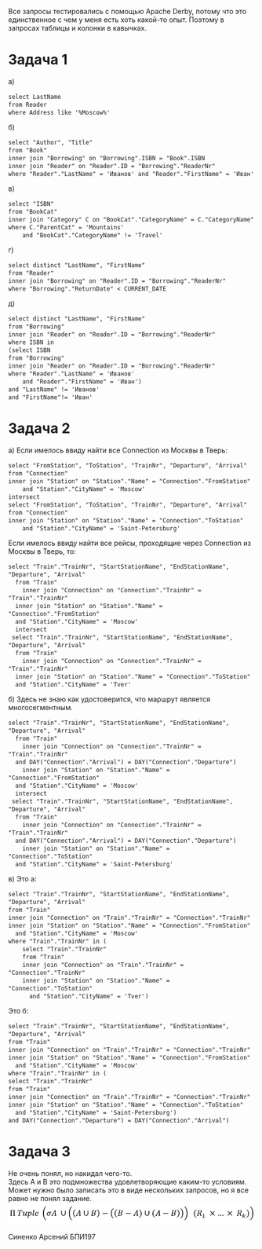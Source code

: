 ﻿Все запросы тестировались с помощью Apache Derby, потому что это единственное с чем у меня есть хоть какой-то опыт. Поэтому в запросах таблицы и колонки в кавычках.<br>
# Задача 1
а)

    select LastName
    from Reader
    where Address like '%Moscow%'

б)

    select "Author", "Title"
    from "Book"
    inner join "Borrowing" on "Borrowing".ISBN = "Book".ISBN
    inner join "Reader" on "Reader".ID = "Borrowing"."ReaderNr"
    where "Reader"."LastName" = 'Иванов' and "Reader"."FirstName" = 'Иван'

в) 

    select "ISBN"
    from "BookCat"
    inner join "Category" C on "BookCat"."CategoryName" = C."CategoryName"
    where C."ParentCat" = 'Mountains'
        and "BookCat"."CategoryName" != 'Travel'
г)

    select distinct "LastName", "FirstName"
    from "Reader"
    inner join "Borrowing" on "Reader".ID = "Borrowing"."ReaderNr"
    where "Borrowing"."ReturnDate" < CURRENT_DATE
д)

    select distinct "LastName", "FirstName"
    from "Borrowing"
    inner join "Reader" on "Reader".ID = "Borrowing"."ReaderNr"
    where ISBN in
    (select ISBN
    from "Borrowing"
    inner join "Reader" on "Reader".ID = "Borrowing"."ReaderNr"
    where "Reader"."LastName" = 'Иванов'
    	and "Reader"."FirstName" = 'Иван')
    and "LastName" != 'Иванов'
    and "FirstName"!= 'Иван'
# Задача 2
а) Если имелось ввиду найти все Connection из Москвы в Тверь:

    select "FromStation", "ToStation", "TrainNr", "Departure", "Arrival"
    from "Connection"
    inner join "Station" on "Station"."Name" = "Connection"."FromStation"
        and "Station"."CityName" = 'Moscow'
    intersect
    select "FromStation", "ToStation", "TrainNr", "Departure", "Arrival"
    from "Connection"
    inner join "Station" on "Station"."Name" = "Connection"."ToStation"
        and "Station"."CityName" = 'Saint-Petersburg'

Если имелось ввиду найти все рейсы, проходящие через Connection из Москвы в Тверь, то:

    select "Train"."TrainNr", "StartStationName", "EndStationName", "Departure", "Arrival"  
      from "Train"  
        inner join "Connection" on "Connection"."TrainNr" = "Train"."TrainNr"  
      inner join "Station" on "Station"."Name" = "Connection"."FromStation"  
      and "Station"."CityName" = 'Moscow'  
      intersect  
     select "Train"."TrainNr", "StartStationName", "EndStationName", "Departure", "Arrival"  
      from "Train"  
        inner join "Connection" on "Connection"."TrainNr" = "Train"."TrainNr"  
      inner join "Station" on "Station"."Name" = "Connection"."ToStation"  
      and "Station"."CityName" = 'Tver'

б) Здесь не знаю как удостоверится, что маршрут является многосегментным.

    select "Train"."TrainNr", "StartStationName", "EndStationName", "Departure", "Arrival"  
      from "Train"  
        inner join "Connection" on "Connection"."TrainNr" = "Train"."TrainNr"  
      and DAY("Connection"."Arrival") = DAY("Connection"."Departure")  
        inner join "Station" on "Station"."Name" = "Connection"."FromStation"  
      and "Station"."CityName" = 'Moscow'  
      intersect  
     select "Train"."TrainNr", "StartStationName", "EndStationName", "Departure", "Arrival"  
      from "Train"  
        inner join "Connection" on "Connection"."TrainNr" = "Train"."TrainNr"  
      and DAY("Connection"."Arrival") = DAY("Connection"."Departure")  
        inner join "Station" on "Station"."Name" = "Connection"."ToStation"  
      and "Station"."CityName" = 'Saint-Petersburg'

в) 
Это а:

    select "Train"."TrainNr", "StartStationName", "EndStationName", "Departure", "Arrival"  
    from "Train"  
    inner join "Connection" on "Train"."TrainNr" = "Connection"."TrainNr"  
    inner join "Station" on "Station"."Name" = "Connection"."FromStation"  
      and "Station"."CityName" = 'Moscow'  
    where "Train"."TrainNr" in (  
	    select "Train"."TrainNr"  
	    from "Train"  
	    inner join "Connection" on "Train"."TrainNr" = "Connection"."TrainNr"  
	    inner join "Station" on "Station"."Name" = "Connection"."ToStation"  
	      and "Station"."CityName" = 'Tver')

Это б:

    select "Train"."TrainNr", "StartStationName", "EndStationName", "Departure", "Arrival"  
    from "Train"  
    inner join "Connection" on "Train"."TrainNr" = "Connection"."TrainNr"  
    inner join "Station" on "Station"."Name" = "Connection"."FromStation"  
      and "Station"."CityName" = 'Moscow'  
    where "Train"."TrainNr" in (  
    select "Train"."TrainNr"  
    from "Train"  
    inner join "Connection" on "Train"."TrainNr" = "Connection"."TrainNr"  
    inner join "Station" on "Station"."Name" = "Connection"."ToStation"  
      and "Station"."CityName" = 'Saint-Petersburg')  
    and DAY("Connection"."Departure") = DAY("Connection"."Arrival")

# Задача 3
Не очень понял, но накидал чего-то.<br>
Здесь A и B это подмножества удовлетворяющие каким-то условиям. Может нужно было записать это в виде нескольких запросов, но я все равно не понял задание.<br>
<code>![3](/Practice%204/Sinenko_Arseniy_BPI197/img/3.jpg "3")
</code><br>

Синенко Арсений БПИ197